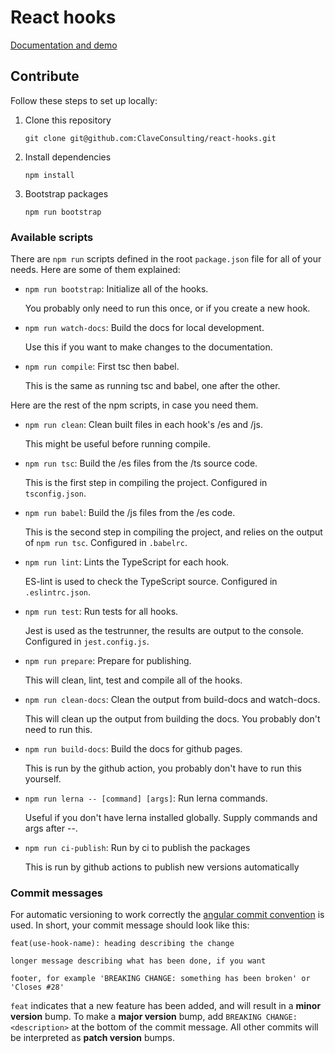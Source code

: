 # React hooks

[Documentation and demo](https://claveconsulting.github.io/react-hooks/)

## Contribute

Follow these steps to set up locally:

1. Clone this repository

   `git clone git@github.com:ClaveConsulting/react-hooks.git`

2. Install dependencies

   `npm install`

3. Bootstrap packages

   `npm run bootstrap`

### Available scripts

There are `npm run` scripts defined in the root `package.json` file for all of your needs. Here are some of them explained:

- `npm run bootstrap`: Initialize all of the hooks.

  You probably only need to run this once, or if you create a new hook.

- `npm run watch-docs`: Build the docs for local development.

  Use this if you want to make changes to the documentation.

- `npm run compile`: First tsc then babel.

  This is the same as running tsc and babel, one after the other.

Here are the rest of the npm scripts, in case you need them.

- `npm run clean`: Clean built files in each hook's /es and /js.

  This might be useful before running compile.

- `npm run tsc`: Build the /es files from the /ts source code.

  This is the first step in compiling the project. Configured in `tsconfig.json`.

- `npm run babel`: Build the /js files from the /es code.

  This is the second step in compiling the project, and relies on the output of `npm run tsc`. Configured in `.babelrc`.

- `npm run lint`: Lints the TypeScript for each hook.

  ES-lint is used to check the TypeScript source. Configured in `.eslintrc.json`.

- `npm run test`: Run tests for all hooks.

  Jest is used as the testrunner, the results are output to the console. Configured in `jest.config.js`.

- `npm run prepare`: Prepare for publishing.

  This will clean, lint, test and compile all of the hooks.

- `npm run clean-docs`: Clean the output from build-docs and watch-docs.

  This will clean up the output from building the docs. You probably don't need to run this.

- `npm run build-docs`: Build the docs for github pages.

  This is run by the github action, you probably don't have to run this yourself.

- `npm run lerna -- [command] [args]`: Run lerna commands.

  Useful if you don't have lerna installed globally. Supply commands and args after --.

- `npm run ci-publish`: Run by ci to publish the packages

  This is run by github actions to publish new versions automatically

### Commit messages

For automatic versioning to work correctly the [angular commit convention](https://github.com/conventional-changelog/conventional-changelog/tree/master/packages/conventional-changelog-angular#angular-convention) is used. In short, your commit message should look like this:

```
feat(use-hook-name): heading describing the change

longer message describing what has been done, if you want

footer, for example 'BREAKING CHANGE: something has been broken' or 'Closes #28'
```

`feat` indicates that a new feature has been added, and will result in a **minor version** bump. To make a **major version** bump, add `BREAKING CHANGE: <description>` at the bottom of the commit message. All other commits will be interpreted as **patch version** bumps.

